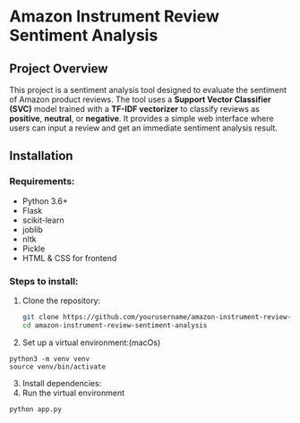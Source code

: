 # Amazon Instrument Review Sentiment Analysis

## Project Overview
This project is a sentiment analysis tool designed to evaluate the sentiment of Amazon product reviews. The tool uses a **Support Vector Classifier (SVC)** model trained with a **TF-IDF vectorizer** to classify reviews as **positive**, **neutral**, or **negative**. It provides a simple web interface where users can input a review and get an immediate sentiment analysis result.


## Installation

### Requirements:
- Python 3.6+
- Flask
- scikit-learn
- joblib
- nltk
- Pickle
- HTML & CSS for frontend

### Steps to install:
1. Clone the repository:
   ```bash
   git clone https://github.com/yourusername/amazon-instrument-review-sentiment-analysis.git
   cd amazon-instrument-review-sentiment-analysis

2. Set up a virtual environment:(macOs)
```
python3 -m venv venv
source venv/bin/activate  
```
3. Install dependencies:
4. Run the virtual environment
```
python app.py
```